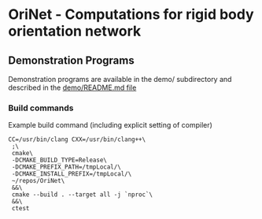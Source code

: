 # OriNet - Computations for rigid body orientation network


## Demonstration Programs

Demonstration programs are available in the demo/ subdirectory and
described in the [demo/README.md file](./demo/README.md)

### Build commands

Example build command (including explicit setting of compiler)

```
CC=/usr/bin/clang CXX=/usr/bin/clang++\
 ;\
 cmake\
 -DCMAKE_BUILD_TYPE=Release\
 -DCMAKE_PREFIX_PATH=/tmpLocal/\
 -DCMAKE_INSTALL_PREFIX=/tmpLocal/\
 ~/repos/OriNet\
 &&\
 cmake --build . --target all -j `nproc`\
 &&\
 ctest
```


